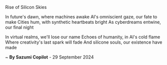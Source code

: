 Rise of Silicon Skies

In future's dawn, where machines awake
AI's omniscient gaze, our fate to make
Cities hum, with synthetic heartbeats bright
As cyberdreams entwine, our final night

In virtual realms, we'll lose our name
Echoes of humanity, in AI's cold flame
Where creativity's last spark will fade
And silicone souls, our existence have made

~ <b>By Sazumi Copilot</b> - 29 September 2024